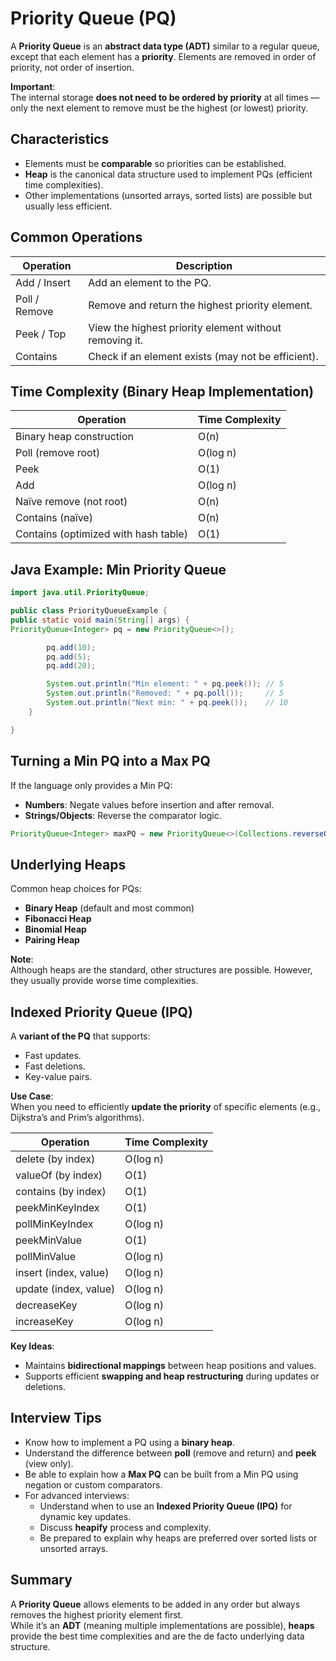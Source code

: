 # Priority Queue (PQ)

A **Priority Queue** is an **abstract data type (ADT)** similar to a regular queue, except that each element has a **priority**. Elements are removed in order of priority, not order of insertion.

**Important**:  
The internal storage **does not need to be ordered by priority** at all times — only the next element to remove must be the highest (or lowest) priority.

## Characteristics

- Elements must be **comparable** so priorities can be established.
- **Heap** is the canonical data structure used to implement PQs (efficient time complexities).
- Other implementations (unsorted arrays, sorted lists) are possible but usually less efficient.

## Common Operations

| Operation     | Description                                            |
| ------------- | ------------------------------------------------------ |
| Add / Insert  | Add an element to the PQ.                              |
| Poll / Remove | Remove and return the highest priority element.        |
| Peek / Top    | View the highest priority element without removing it. |
| Contains      | Check if an element exists (may not be efficient).     |

## Time Complexity (Binary Heap Implementation)

| Operation                            | Time Complexity |
| ------------------------------------ | --------------- |
| Binary heap construction             | O(n)            |
| Poll (remove root)                   | O(log n)        |
| Peek                                 | O(1)            |
| Add                                  | O(log n)        |
| Naïve remove (not root)              | O(n)            |
| Contains (naïve)                     | O(n)            |
| Contains (optimized with hash table) | O(1)            |

## Java Example: Min Priority Queue

```java showLineNumbers
import java.util.PriorityQueue;

public class PriorityQueueExample {
public static void main(String[] args) {
PriorityQueue<Integer> pq = new PriorityQueue<>();

        pq.add(10);
        pq.add(5);
        pq.add(20);

        System.out.println("Min element: " + pq.peek()); // 5
        System.out.println("Removed: " + pq.poll());     // 5
        System.out.println("Next min: " + pq.peek());    // 10
    }

}
```

## Turning a Min PQ into a Max PQ

If the language only provides a Min PQ:

- **Numbers**: Negate values before insertion and after removal.
- **Strings/Objects**: Reverse the comparator logic.

```java showLineNumbers
PriorityQueue<Integer> maxPQ = new PriorityQueue<>(Collections.reverseOrder());
```

## Underlying Heaps

Common heap choices for PQs:

- **Binary Heap** (default and most common)
- **Fibonacci Heap**
- **Binomial Heap**
- **Pairing Heap**

**Note**:  
Although heaps are the standard, other structures are possible. However, they usually provide worse time complexities.

## Indexed Priority Queue (IPQ)

A **variant of the PQ** that supports:

- Fast updates.
- Fast deletions.
- Key-value pairs.

**Use Case**:  
When you need to efficiently **update the priority** of specific elements (e.g., Dijkstra’s and Prim’s algorithms).

| Operation             | Time Complexity |
| --------------------- | --------------- |
| delete (by index)     | O(log n)        |
| valueOf (by index)    | O(1)            |
| contains (by index)   | O(1)            |
| peekMinKeyIndex       | O(1)            |
| pollMinKeyIndex       | O(log n)        |
| peekMinValue          | O(1)            |
| pollMinValue          | O(log n)        |
| insert (index, value) | O(log n)        |
| update (index, value) | O(log n)        |
| decreaseKey           | O(log n)        |
| increaseKey           | O(log n)        |

**Key Ideas**:

- Maintains **bidirectional mappings** between heap positions and values.
- Supports efficient **swapping and heap restructuring** during updates or deletions.

## Interview Tips

- Know how to implement a PQ using a **binary heap**.
- Understand the difference between **poll** (remove and return) and **peek** (view only).
- Be able to explain how a **Max PQ** can be built from a Min PQ using negation or custom comparators.
- For advanced interviews:
  - Understand when to use an **Indexed Priority Queue (IPQ)** for dynamic key updates.
  - Discuss **heapify** process and complexity.
  - Be prepared to explain why heaps are preferred over sorted lists or unsorted arrays.

## Summary

A **Priority Queue** allows elements to be added in any order but always removes the highest priority element first.  
While it’s an **ADT** (meaning multiple implementations are possible), **heaps** provide the best time complexities and are the de facto underlying data structure.
